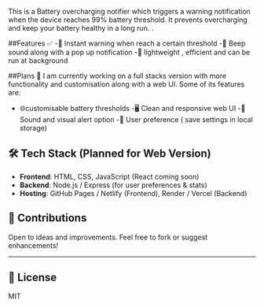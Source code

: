 This is a Battery overcharging notifier which triggers a warning notification when the device reaches 99% battery threshold. It prevents overcharging and keep your battery healthy in a long run. .


##Features ✅
-📢 Instant warning when reach a certain threshold 
-📢 Beep sound along with a pop up notification 
-🧠 lightweight , efficient and can be run at background

##Plans 🚀
I am currently working on a full stacks version with more functionality and customisation along with a web UI. Some of its features are:
- 🌐customisable battery thresholds
-🖥️ Clean and responsive web UI
-🔔 Sound and visual alert option
-💾 User preference ( save settings in local storage)


## 🛠️ Tech Stack (Planned for Web Version)
- **Frontend**: HTML, CSS, JavaScript (React coming soon)
- **Backend**: Node.js / Express (for user preferences & stats)
- **Hosting**: GitHub Pages / Netlify (Frontend), Render / Vercel (Backend)




## 🤝 Contributions
Open to ideas and improvements. Feel free to fork or suggest enhancements!

---

## 📜 License
MIT
